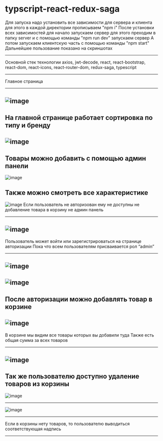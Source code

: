 # typscript-react-redux-saga

Для запуска надо установить все зависимости для сервера и клиента
для этого в каждой директории прописываем "npm i"
После установки всех зависимостей для начало запускаем сервер для этого преходим в папку server и с помощью команды "npm run dev" запускаем сервер
А потом запускаем клиентскую часть с помощью команды "npm start"
Дальнейшее пользование показано на скриншотах

---
Основной стек технологии
    axios,
    jwt-decode,
    react,
    react-bootstrap,
    react-dom,
    react-icons,
    react-router-dom,
    redux-saga,
    typescript

---

Главное страница

---

## ![image](https://user-images.githubusercontent.com/74898494/133442257-5ac79a01-f1d3-45e8-8c60-f424f721e8f3.png)

## На главной странице работает сортировка по типу и бренду

## ![image](https://user-images.githubusercontent.com/74898494/133443769-34859666-e2da-481e-b2b9-42d49b3fa2ef.png)

## Товары можно добавить с помощью админ панели

![image](https://user-images.githubusercontent.com/74898494/133445096-261ba6a3-d015-49fa-9bab-68728f2a9a98.png)

## Также можно смотреть все характеристике

![image](https://user-images.githubusercontent.com/74898494/133445440-52160494-e82a-48d1-b30f-57353cc223e6.png)
Если пользователь не авторизован ему не доступны не добавление товара в корзину не админ панель

---

## ![image](https://user-images.githubusercontent.com/74898494/146887766-10a6c7af-159f-444f-a384-f44a207d5c28.png)

Пользователь может войти или зарегистрироваться на странице авторизации
Пока что всем пользователям присваивается рол “admin”

---

## ![image](https://user-images.githubusercontent.com/74898494/146887871-a70ae686-4fad-446d-91e5-4441292f9926.png)

## ![image](https://user-images.githubusercontent.com/74898494/146887997-58b6c812-030b-47ec-a4a1-5198a157ff15.png)

## После авторизации можно добавлять товар в корзине

## ![image](https://user-images.githubusercontent.com/74898494/146888866-596ad1bf-804c-44ed-8c88-d9fc09c5ae9a.png)

В корзине мы видим все товары которых вы добавили туда
Также есть общая сумма за всех товаров

---

## ![image](https://user-images.githubusercontent.com/74898494/146889166-d0604ffb-83fd-4502-8169-77bf790a0e2d.png)

## Так же пользователю доступно удаление товаров из корзины

![image](https://user-images.githubusercontent.com/74898494/146889568-ffd281e4-dde1-4e7f-b871-20433a4161c2.png)

---

![image](https://user-images.githubusercontent.com/74898494/146889679-c29b0a8b-3083-4580-846d-93fe0e50be7b.png)

---

Если в корзины нету товаров, то пользователю выводиться соответствующая надпись

---

